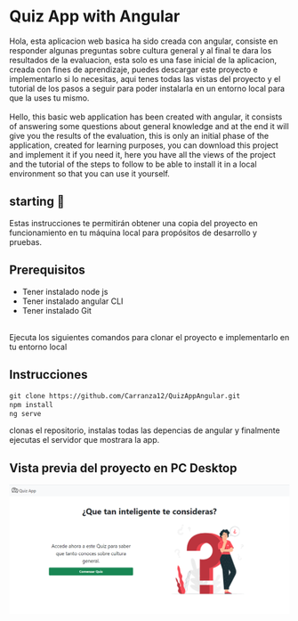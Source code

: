# Quiz App with Angular

Hola, esta aplicacion web basica ha sido creada con angular, consiste en responder algunas preguntas sobre cultura general y al final te dara los resultados de la evaluacion, esta solo es una fase inicial de la aplicacion, creada con fines de aprendizaje, puedes descargar este proyecto e implementarlo si lo necesitas, aqui tenes todas las vistas del proyecto y el tutorial de los pasos a seguir para poder instalarla en un entorno local para que la uses tu mismo.
<br/>
<br/>
Hello, this basic web application has been created with angular, it consists of answering some questions about general knowledge and at the end it will give you the results of the evaluation, this is only an initial phase of the application, created for learning purposes, you can download this project and implement it if you need it, here you have all the views of the project and the tutorial of the steps to follow to be able to install it in a local environment so that you can use it yourself.

## starting 🚀
Estas instrucciones te permitirán obtener una copia del proyecto en funcionamiento en tu máquina local para propósitos de desarrollo y pruebas.
<br/>

## Prerequisitos
- Tener instalado node js 
- Tener instalado angular CLI
- Tener instalado Git
<br/>
Ejecuta los siguientes comandos para clonar el proyecto e implementarlo en tu entorno local

## Instrucciones
```
git clone https://github.com/Carranza12/QuizAppAngular.git
npm install
ng serve
```


clonas el repositorio, instalas todas las depencias de angular y finalmente ejecutas el servidor que mostrara la app.

## Vista previa del proyecto en PC Desktop
![Vista de escritorio 1 ](https://github.com/Carranza12/QuizAppAngular/blob/develop/src/assets/screenshots/pc1.PNG)



